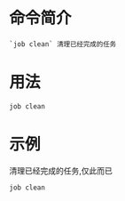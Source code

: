 # 命令简介 

    `job clean` 清理已经完成的任务

用法
=======

```
job clean
```

示例
============

清理已经完成的任务,仅此而已

```
job clean
```

